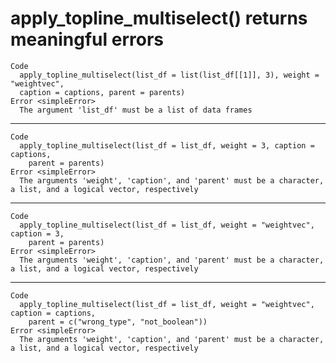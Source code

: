 # apply_topline_multiselect() returns meaningful errors

    Code
      apply_topline_multiselect(list_df = list(list_df[[1]], 3), weight = "weightvec",
      caption = captions, parent = parents)
    Error <simpleError>
      The argument 'list_df' must be a list of data frames

---

    Code
      apply_topline_multiselect(list_df = list_df, weight = 3, caption = captions,
        parent = parents)
    Error <simpleError>
      The arguments 'weight', 'caption', and 'parent' must be a character, a list, and a logical vector, respectively

---

    Code
      apply_topline_multiselect(list_df = list_df, weight = "weightvec", caption = 3,
        parent = parents)
    Error <simpleError>
      The arguments 'weight', 'caption', and 'parent' must be a character, a list, and a logical vector, respectively

---

    Code
      apply_topline_multiselect(list_df = list_df, weight = "weightvec", caption = captions,
        parent = c("wrong_type", "not_boolean"))
    Error <simpleError>
      The arguments 'weight', 'caption', and 'parent' must be a character, a list, and a logical vector, respectively


